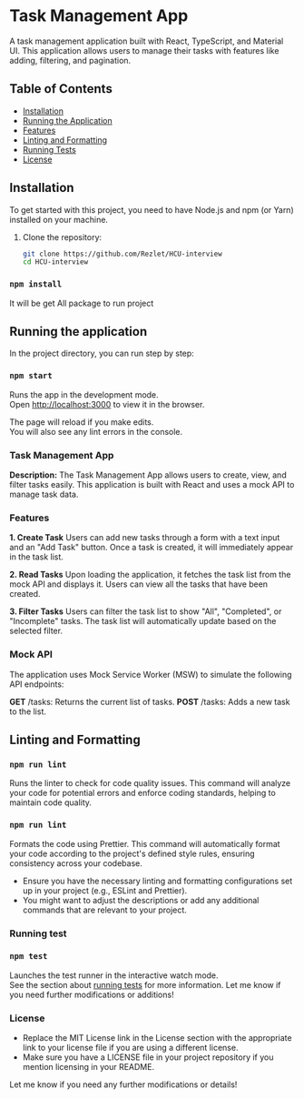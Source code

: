 # Task Management App

A task management application built with React, TypeScript, and Material UI. This application allows users to manage their tasks with features like adding, filtering, and pagination.

## Table of Contents

- [Installation](#installation)
- [Running the Application](#running-the-application)
- [Features](#features)
- [Linting and Formatting](#linting-and-formatting)
- [Running Tests](#running-tests)
- [License](#license)

## Installation

To get started with this project, you need to have Node.js and npm (or Yarn) installed on your machine.

1. Clone the repository:

   ```bash
   git clone https://github.com/Rezlet/HCU-interview
   cd HCU-interview
   
### `npm install`
It will be get All package to run project 
## Running the application

In the project directory, you can run step by step:

### `npm start`

Runs the app in the development mode.\
Open [http://localhost:3000](http://localhost:3000) to view it in the browser.

The page will reload if you make edits.\
You will also see any lint errors in the console.

### Task Management App
**Description:**
The Task Management App allows users to create, view, and filter tasks easily. This application is built with React and uses a mock API to manage task data.

### Features
**1. Create Task**
Users can add new tasks through a form with a text input and an "Add Task" button. Once a task is created, it will immediately appear in the task list.


**2. Read Tasks**
Upon loading the application, it fetches the task list from the mock API and displays it. Users can view all the tasks that have been created.


**3. Filter Tasks**
Users can filter the task list to show "All", "Completed", or "Incomplete" tasks. The task list will automatically update based on the selected filter.

### Mock API
The application uses Mock Service Worker (MSW) to simulate the following API endpoints:

**GET** /tasks: Returns the current list of tasks.
**POST** /tasks: Adds a new task to the list.

## Linting and Formatting 
### `npm run lint`

Runs the linter to check for code quality issues. This command will analyze your code for potential errors and enforce coding standards, helping to maintain code quality.

### `npm run lint`

Formats the code using Prettier. This command will automatically format your code according to the project's defined style rules, ensuring consistency across your codebase.

- Ensure you have the necessary linting and formatting configurations set up in your project (e.g., ESLint and Prettier).
- You might want to adjust the descriptions or add any additional commands that are relevant to your project.

### Running test 


### `npm test`
Launches the test runner in the interactive watch mode.\
See the section about [running tests](https://facebook.github.io/create-react-app/docs/running-tests) for more information.
Let me know if you need further modifications or additions!

### License
- Replace the MIT License link in the License section with the appropriate link to your license file if you are using a different license.
- Make sure you have a LICENSE file in your project repository if you mention licensing in your README. 

Let me know if you need any further modifications or details!